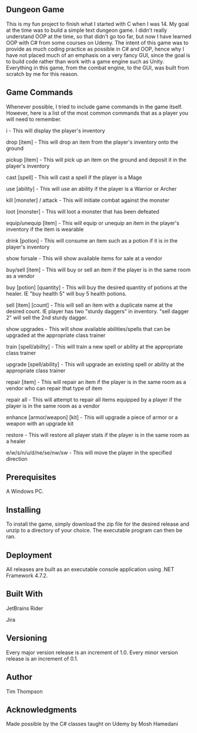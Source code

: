 <h2>Dungeon Game</h2>

<p>This is my fun project to finish what I started with C when I was 14. My goal at the time was to build a simple text dungeon game. I didn't really understand OOP at the time, so that didn't go too far, but now I have learned OOP with C# from some courses on Udemy. The intent of this game was to provide as much coding practice as possible in C# and OOP, hence why I have not placed much of an emphasis on a very fancy GUI, since the goal is to build code rather than work with a game engine such as Unity. Everything in this game, from the combat engine, to the GUI, was built from scratch by me for this reason.</p>

<h2>Game Commands</h2>

<p>Whenever possible, I tried to include game commands in the game itself. However, here is a list of the most common commands that as a player you will need to remember.</p>

<p>i - This will display the player's inventory</p>
<p>drop [item] - This will drop an item from the player's inventory onto the ground</p>
<p>pickup [item] - This will pick up an item on the ground and deposit it in the player's inventory</p>
<p>cast [spell] - This will cast a spell if the player is a Mage</p>
<p>use [ability] - This will use an ability if the player is a Warrior or Archer</p>
<p>kill [monster] / attack <monster> - This will initiate combat against the monster</p>
<p>loot [monster] - This will loot a monster that has been defeated</p>
<p>equip/unequip [item] - This will equip or unequip an item in the player's inventory if the item is wearable</p>
<p>drink [potion] - This will consume an item such as a potion if it is in the player's inventory</p>
<p>show forsale - This will show available items for sale at a vendor</p>
<p>buy/sell [item] - This will buy or sell an item if the player is in the same room as a vendor</p>
<p>buy [potion] [quantity] - This will buy the desired quantity of potions at the healer. IE "buy health 5" will buy 5 health potions.
<p>sell [item] [count] - This will sell an item with a duplicate name at the desired count. IE player has two "sturdy daggers" in inventory. "sell dagger 2" will sell the 2nd sturdy dagger.
<p>show upgrades - This will show available abilities/spells that can be upgraded at the appropriate class trainer</p>
<p>train [spell/ability] - This will train a new spell or ability at the appropriate class trainer</p>
<p>upgrade [spell/ability] - This will upgrade an existing spell or ability at the appropriate class trainer</p>
<p>repair [item] - This will repair an item if the player is in the same room as a vendor who can repair that type of item</p>
<p>repair all - This will attempt to repair all items equipped by a player if the player is in the same room as a vendor</p>
<p>enhance [armor/weapon] [kit] - This will upgrade a piece of armor or a weapon with an upgrade kit</p>
<p>restore - This will restore all player stats if the player is in the same room as a healer</p>
<p>e/w/s/n/u/d/ne/se/nw/sw - This will move the player in the specified direction</p>

<h2>Prerequisites</h2>

<p>A Windows PC.</p>

<h2>Installing</h2>

<p>To install the game, simply download the zip file for the desired release and unzip to a directory of your choice. The executable program can then be ran.</p>

<h2>Deployment</h2>

<p>All releases are built as an executable console application using .NET Framework 4.7.2.</p>

<h2>Built With</h2>

<p>JetBrains Rider</p>
<p>Jira</p>

<h2>Versioning</h2>

<p>Every major version release is an increment of 1.0. Every minor version release is an increment of 0.1.</p>

<h2>Author</h2>

<p>Tim Thompson</p>

<h2>Acknowledgments</h2>

<p>Made possible by the C# classes taught on Udemy by Mosh Hamedani</p>
